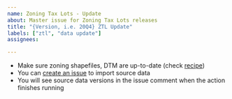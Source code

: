 ```yaml
---
name: Zoning Tax Lots - Update
about: Master issue for Zoning Tax Lots releases
title: "{Version, i.e. 20Q4} ZTL Update"
labels: ["ztl", "data update"]
assignees:

---
```


- Make sure zoning shapefiles, DTM are up-to-date (check [recipe](https://github.com/NYCPlanning/recipes))
- You can [create an issue](https://github.com/NYCPlanning/recipes/issues/new?assignees=aferrar%2C+croswell81&labels=dataloading&template=zoning-tax-lots-bulk-load.md&title=%5Bztl%5D+Zoning+Tax+Lots+Bulk+Load) to import source data
- You will see source data versions in the issue comment when the action finishes running
